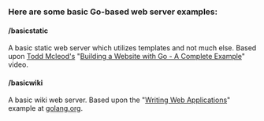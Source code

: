 ### Here are some basic Go-based web server examples:

#### /basicstatic

A basic static web server which utilizes templates and not
much else. Based upon [Todd Mcleod's](https://www.udemy.com/user/toddmcleod/) "[Building a Website with
Go - A Complete Example](https://www.youtube.com/watch?v=joVuFbAzPYw)" video.

#### /basicwiki

A basic wiki web server.  Based upon the "[Writing Web Applications](https://golang.org/doc/articles/wiki/)" example at [golang.org](https://golang.org).